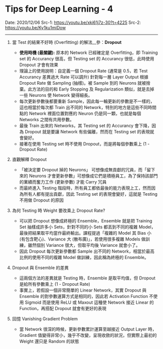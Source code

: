 # Tips for Deep Learning - 4
Date: 2020/12/06
Src-1: https://youtu.be/xki61j7z-30?t=4225
Src-2: https://youtu.be/Ky1ku1miDow

----
1. 當 Test 的結果不好時 (Overfitting) 的解法__參：**Dropout**
    * **使用時機 (最關鍵):** 原本的 Network 已經確定是 Overfitting，即 Training set 的 Accurancy 很高，但 Testing set 的 Accurancy 很低，此時使用 Dropout 才會有效果
    * 理論上的使用說明：自定義一個 Dropout Rate (通常是 0.5，若 Test Accurancy 差異過大 Rate 可以調升) 針對每一層 Layer Output 根據 Dropout Rate 做 Sampling (抽樣)。被 Sample 到的 Neurons 就被捨棄。此方法的目的和 Early Stopping 及 Regularization 類似，就是去掉一些 Neurons 使 Network 變得細長。
    * 每次更新參數後都要重新 Sample，因此每一輪更新的參數是不一樣的，這也相當於每次都 Train 出不同的 Network，特別的地方是這些不同時間點的 Network 裡面位置對應的 Neuron 仍是同一顆，也就是每個 Networks 之間有共用參數。
    * 最後 Train 出來的 Networks，其 Testing set 的 Accurancy 會下降，因為 Dropout 就是要讓 Network 有些偏離，然而在 Testing set 的表現就會變好。
    * 接著在使用 Testing set 時不使用 Dropout，而是將每個參數乘上 (1 - Dropout Rate)

2. 直觀解釋 Dropout
    * 「被決定要 Dropout 掉的 Neurons」 可想像成無貢獻的冗員，而「留下來的 Neurons 才會更新參數」可想像成它們是積極員工，為了保持該部門的業績而奮力工作 (更新參數) 才能 Carry 冗員
    * 而最終進入 Testing 階段時，所有員工都依最後的能力表現上工，然而因為所有人都有提出貢獻，因此 Testing set 的表現會變好，這就是 Testing 不用做 Dropout 的原因

3. 為何 Testing 時 Weight 要改乘上 Dropout Rate?
    * 可以把 Dropout 想像成終極的 Ensemble，Ensemble 就是把 Training Set 抽樣成許多小 Sets，針對不同的小 Sets 都丟到不同的複雜 Model，最後把結果取平均當作最終輸出。課程提過「複雜的 Model 其 Bias 小 (有包含靶心)、Variance 大 (散布廣)」，若使用很多複雜 Models 做訓練，雖然個別 Variance 很大，但取平均後 Variance 就會小了。
    * 因此 Dropout 每次更新參數都 Sample 出不同的 Network，相當於最高比例的使用不同的複雜 Model 做訓練，因此稱為終極的 Ensemble。

4. Dropout 與 Ensemble 的差異
    * 這兩個方法的差異就是 Testing 時，Ensemble 是取平均值，但 Dropout 是給所有參數乘上 (1 - Dropout Rate)
    * 事實上，若假設一個非常簡單的 Linear Network，其實 Dropout 與 Ensemble 的對參數運算方式是相同的，因此若 Activation Function 不使用 Sigmoid 而是使用 ReLU 或 Maxout 這種使 Network 接近 Linear 的 Function，再搭配 Dropout 就會有更好的表現

5. 回憶 Vanishing Gradient Problem
    * 當 Network 很深的時候，更新參數累計運算至越接近 Output Layer 時，Gradient 值變得非常小，幾乎不改變，呈現收斂的狀況，但實際上最初的 Weight 還只是 Random 的狀態